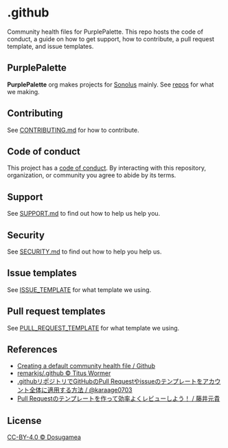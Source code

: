 # .github
Community health files for PurplePalette. This repo hosts the code of conduct, a guide on how to get support, how to contribute, a pull request template, and issue templates.

## PurplePalette

**PurplePalette** org makes projects for [Sonolus](https://sonolus.com) mainly.
See [repos](https://github.com/PurplePalette) for what we making.

## Contributing

See [CONTRIBUTING.md](CONTRIBUTING.md) for how to contribute.

## Code of conduct

This project has a [code of conduct](CODE_OF_CONDUCT.md).
By interacting with this repository, organization, or community you agree to
abide by its terms.

## Support

See [SUPPORT.md](SUPPORT.md) to find out how to help us help you.

## Security

See [SECURITY.md](SECURITY.md) to find out how to help you help us.

## Issue templates

See [ISSUE_TEMPLATE](.github/ISSUE_TEMPLATE/) for what template we using.

## Pull request templates

See [PULL_REQUEST_TEMPLATE](.github/PULL_REQUEST_TEMPLATE/) for what template we using.

## References
- [Creating a default community health file / Github](https://docs.github.com/en/communities/setting-up-your-project-for-healthy-contributions/creating-a-default-community-health-file)
- [remarkjs/.github © Titus Wormer](https://github.com/remarkjs/.github)
- [.githubリポジトリでGitHubのPull Requestやissueのテンプレートをアカウント全体に適用する方法 / @karaage0703](https://qiita.com/karaage0703/items/3f9320e4cc23a25726cf)
- [Pull Requestのテンプレートを作って効率よくレビューしよう！ / 藤井元貴](https://dev.classmethod.jp/articles/pull-request-template/)

## License
[CC-BY-4.0 © Dosugamea](https://creativecommons.org/licenses/by/4.0/)